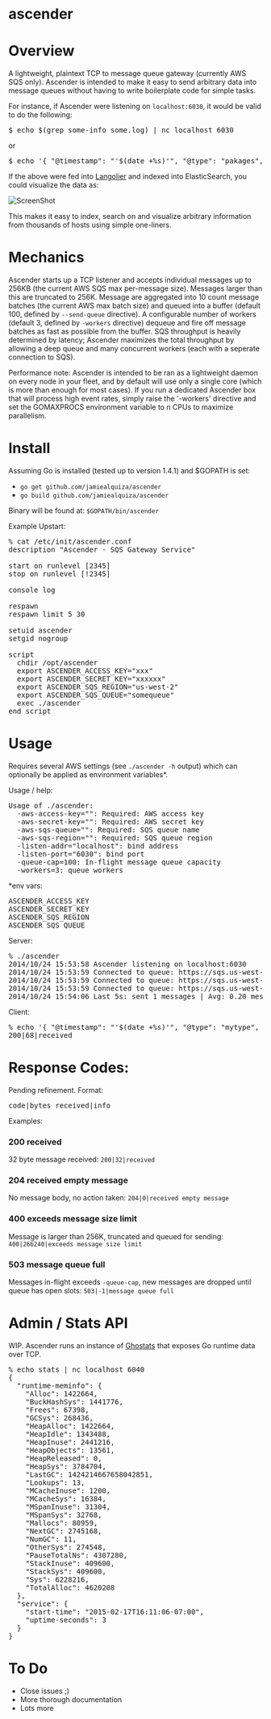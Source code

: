 ascender
========

# Overview
A lightweight, plaintext TCP to message queue gateway (currently AWS SQS only). Ascender is intended to make it easy to send arbitrary data into message queues without having to write boilerplate code for simple tasks.

For instance, if Ascender were listening on `localhost:6030`, it would be valid to do the following:
<pre>
$ echo $(grep some-info some.log) | nc localhost 6030
</pre>
or
<pre>
$ echo '{ "@timestamp": "'$(date +%s)'", "@type": "pakages", "@hostname": "'$(hostname)'", '$(echo $(dpkg -l | awk '/^ii/ {print "\""$2"\": " "\""$3"\", "}' | head -30) | sed 's/,$//')'}' | nc localhost 6030
</pre>

If the above were fed into [Langolier](https://github.com/jamiealquiza/langolier) and indexed into ElasticSearch, you could visualize the data as:

![ScreenShot](http://us-east.manta.joyent.com/jalquiza/public/github/ascender-packages.png)

This makes it easy to index, search on and visualize arbitrary information from thousands of hosts using simple one-liners.

# Mechanics
Ascender starts up a TCP listener and accepts individual messages up to 256KB (the current AWS SQS max per-message size). Messages larger than this are truncated to 256K. Message are aggregated into 10 count message batches (the current AWS max batch size) and queued into a buffer (default 100, defined by `--send-queue` directive). A configurable number of workers (default 3, defined by `-workers` directive) dequeue and fire off message batches as fast as possible from the buffer. SQS throughput is heavily determined by latency; Ascender maximizes the total throughput by allowing a deep queue and many concurrent workers (each with a seperate connection to SQS).

Performance note: Ascender is intended to be ran as a lightweight daemon on every node in your fleet, and by default will use only a single core (which is more than enough for most cases). If you run a dedicated Ascender box that will process high event rates, simply raise the '-workers' directive and set the GOMAXPROCS environment variable to n CPUs to maximize parallelism.

# Install

Assuming Go is installed (tested up to version 1.4.1) and $GOPATH is set:
- `go get github.com/jamiealquiza/ascender`
- `go build github.com/jamiealquiza/ascender`

Binary will be found at: `$GOPATH/bin/ascender`

Example Upstart:
<pre>
% cat /etc/init/ascender.conf
description "Ascender - SQS Gateway Service"

start on runlevel [2345]
stop on runlevel [!2345]

console log

respawn
respawn limit 5 30

setuid ascender
setgid nogroup

script
  chdir /opt/ascender
  export ASCENDER_ACCESS_KEY="xxx"
  export ASCENDER_SECRET_KEY="xxxxxx"
  export ASCENDER_SQS_REGION="us-west-2"
  export ASCENDER_SQS_QUEUE="somequeue"
  exec ./ascender
end script
</pre>
# Usage

Requires several AWS settings (see `./ascender -h` output) which can optionally be applied as environment variables*.

Usage / help:
<pre>
Usage of ./ascender:
  -aws-access-key="": Required: AWS access key
  -aws-secret-key="": Required: AWS secret key
  -aws-sqs-queue="": Required: SQS queue name
  -aws-sqs-region="": Required: SQS queue region
  -listen-addr="localhost": bind address
  -listen-port="6030": bind port
  -queue-cap=100: In-flight message queue capacity
  -workers=3: queue workers
</pre>

*env vars:
<pre>
ASCENDER_ACCESS_KEY
ASCENDER_SECRET_KEY
ASCENDER_SQS_REGION
ASCENDER_SQS_QUEUE
</pre>

Server:
<pre>
% ./ascender
2014/10/24 15:53:58 Ascender listening on localhost:6030
2014/10/24 15:53:59 Connected to queue: https://sqs.us-west-2.amazonaws.com/000/testing
2014/10/24 15:53:59 Connected to queue: https://sqs.us-west-2.amazonaws.com/000/testing
2014/10/24 15:53:59 Connected to queue: https://sqs.us-west-2.amazonaws.com/000/testing
2014/10/24 15:54:06 Last 5s: sent 1 messages | Avg: 0.20 messages/sec. | Send queue length: 0
</pre>

Client:
<pre>
% echo '{ "@timestamp": "'$(date +%s)'", "@type": "mytype", "hello": "world" }' | nc localhost 6030
200|68|received
</pre>

# Response Codes:
Pending refinement. Format:
<pre>
code|bytes received|info
</pre>

Examples:

### 200 received
32 byte message received: `200|32|received`

### 204 received empty message
No message body, no action taken: `204|0|received empty message`

### 400 exceeds message size limit
Message is larger than 256K, truncated and queued for sending: `400|266240|exceeds message size limit`

### 503 message queue full
Messages in-flight exceeds `-queue-cap`, new messages are dropped until queue has open slots: `503|-1|message queue full`

# Admin / Stats API
WIP. Ascender runs an instance of [Ghostats](https://github.com/jamiealquiza/ghostats) that exposes Go runtime data over TCP.

<pre>
% echo stats | nc localhost 6040
{
  "runtime-meminfo": {
    "Alloc": 1422664,
    "BuckHashSys": 1441776,
    "Frees": 67398,
    "GCSys": 268436,
    "HeapAlloc": 1422664,
    "HeapIdle": 1343488,
    "HeapInuse": 2441216,
    "HeapObjects": 13561,
    "HeapReleased": 0,
    "HeapSys": 3784704,
    "LastGC": 1424214667658042851,
    "Lookups": 13,
    "MCacheInuse": 1200,
    "MCacheSys": 16384,
    "MSpanInuse": 31304,
    "MSpanSys": 32768,
    "Mallocs": 80959,
    "NextGC": 2745168,
    "NumGC": 11,
    "OtherSys": 274548,
    "PauseTotalNs": 4307280,
    "StackInuse": 409600,
    "StackSys": 409600,
    "Sys": 6228216,
    "TotalAlloc": 4620208
  },
  "service": {
    "start-time": "2015-02-17T16:11:06-07:00",
    "uptime-seconds": 3
  }
}
</pre>

# To Do
- Close issues ;)
- More thorough documentation
- Lots more
